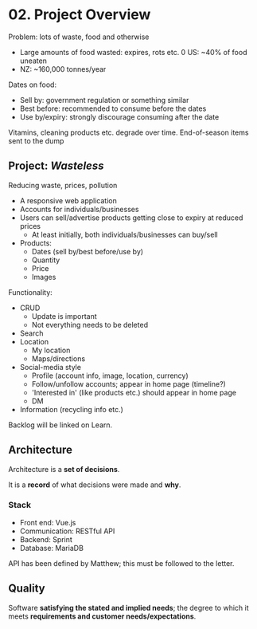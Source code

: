 # 02. Project Overview

Problem: lots of waste, food and otherwise

- Large amounts of food wasted: expires, rots etc.
0 US: ~40% of food uneaten
- NZ: ~160,000 tonnes/year

Dates on food:

- Sell by: government regulation or something similar
- Best before: recommended to consume before the dates
- Use by/expiry: strongly discourage consuming after the date

Vitamins, cleaning products etc. degrade over time. End-of-season items sent to the dump

## Project: *Wasteless*

Reducing waste, prices, pollution

- A responsive web application
- Accounts for individuals/businesses
- Users can sell/advertise products getting close to expiry at reduced prices
  - At least initially, both individuals/businesses can buy/sell
- Products:
  - Dates (sell by/best before/use by)
  - Quantity
  - Price
  - Images

Functionality:

- CRUD
  - Update is important
  - Not everything needs to be deleted
- Search
- Location
  - My location
  - Maps/directions
- Social-media style
  - Profile (account info, image, location, currency)
  - Follow/unfollow accounts; appear in home page (timeline?)
  - 'Interested in' (like products etc.) should appear in home page
  - DM
- Information (recycling info etc.)

Backlog will be linked on Learn.

## Architecture

Architecture is a **set of decisions**.

It is a **record** of what decisions were made and **why**.

### Stack

- Front end: Vue.js
- Communication: RESTful API
- Backend: Sprint
- Database: MariaDB

API has been defined by Matthew; this must be followed to the letter.

## Quality

Software **satisfying the stated and implied needs**; the degree to which it meets **requirements and customer needs/expectations**.
